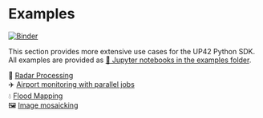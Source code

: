 # Examples

[![Binder](https://mybinder.org/badge_logo.svg)](https://mybinder.org/v2/gh/up42/up42-py/master?filepath=examples)

This section provides more extensive use cases for the UP42 Python SDK. 
All examples are provided as [:orange_book: Jupyter notebooks in the examples folder](https://github.com/up42/up42-py/tree/master/examples). 

:satellite: [Radar Processing](https://up42.github.io/up42-py/examples/radar_processing_1/)  
:airplane: [Airport monitoring with parallel jobs](https://up42.github.io/up42-py/examples/airports-parallel/)   
:droplet: [Flood Mapping](https://up42.github.io/up42-py/examples/flood_mapping/)  
🖼️ [Image mosaicking](https://github.com/up42/mosaicking)
